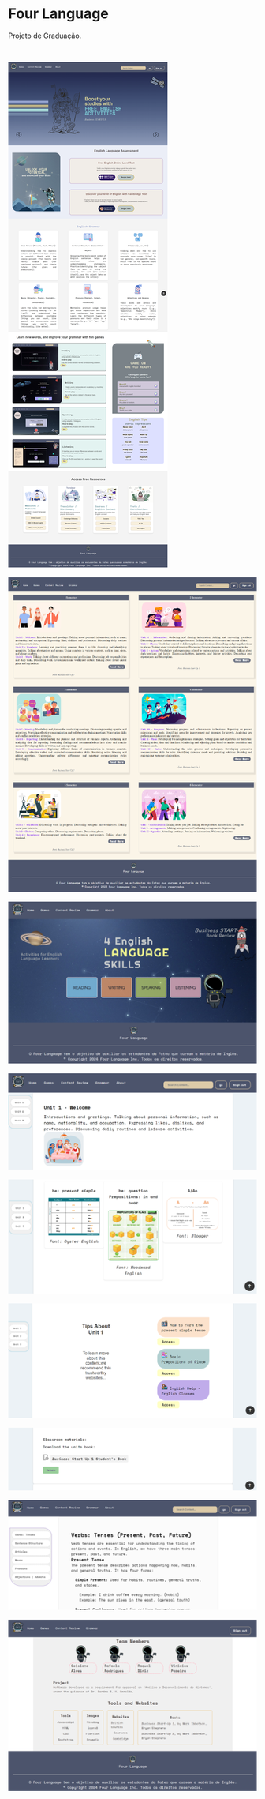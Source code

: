 <h1>Four Language</h1>
<p>Projeto de Graduação.</p>
<br>


<img src="project-interface/home.png"><br><br>
<img src="project-interface/content-review.png"><br><br>
<img src="project-interface/games.png"><br><br>
<img src="project-interface/unit1.png"><br><br>
<img src="project-interface/unit2.png"><br><br>
<img src="project-interface/unit3.png"><br><br>
<img src="project-interface/unit4.png"><br><br>
<img src="project-interface/grammar.png"><br><br>
<img src="project-interface/team.png"><br><br>


